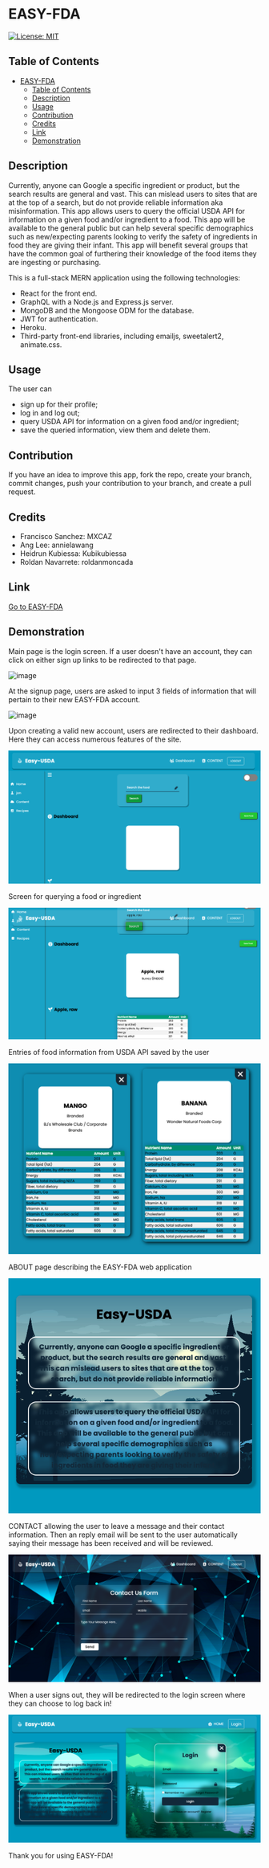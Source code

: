 # EASY-FDA

[![License: MIT](https://img.shields.io/badge/License-MIT-yellow.svg)](https://opensource.org/licenses/MIT)

## Table of Contents

- [EASY-FDA](#easy-fda)
  - [Table of Contents](#table-of-contents)
  - [Description](#description)
  - [Usage](#usage)
  - [Contribution](#contribution)
  - [Credits](#credits)
  - [Link](#link)
  - [Demonstration](#demonstration)

## Description

Currently, anyone can Google a specific ingredient or product, but the search results are general and vast. This can mislead users to sites that are at the top of a search, but do not provide reliable information aka misinformation. This app allows users to query the official USDA API for information on a given food and/or ingredient to a food. This app will be available to the general public but can help several specific demographics such as new/expecting parents looking to verify the safety of ingredients in food they are giving their infant. This app will benefit several groups that have the common goal of furthering their knowledge of the food items they are ingesting or purchasing.

This is a full-stack MERN application using the following technologies:

- React for the front end.
- GraphQL with a Node.js and Express.js server.
- MongoDB and the Mongoose ODM for the database.
- JWT for authentication.
- Heroku.
- Third-party front-end libraries, including emailjs, sweetalert2, animate.css.

## Usage

The user can

- sign up for their profile;
- log in and log out;
- query USDA API for information on a given food and/or ingredient;
- save the queried information, view them and delete them.

## Contribution

If you have an idea to improve this app, fork the repo, create your branch, commit changes, push your contribution to your branch, and create a pull request.

## Credits

- Francisco Sanchez: MXCAZ
- Ang Lee: annielawang
- Heidrun Kubiessa: Kubikubiessa
- Roldan Navarrete: roldanmoncada

## Link

[Go to EASY-FDA](..........)

## Demonstration

Main page is the login screen. If a user doesn't have an account, they can click on either sign up links to be redirected to that page.

![image](./client/public/images/%20home-screen2.png)

At the signup page, users are asked to input 3 fields of information that will pertain to their new EASY-FDA account.

![image](./client/public/images/Home-screen1.png)

Upon creating a valid new account, users are redirected to their dashboard. Here they can access numerous features of the site.

![image](./client/public/images/%20dashboard.png)

Screen for querying a food or ingredient

![image](./client/public/images/%20food-search.png)

Entries of food information from USDA API saved by the user

![image](./client/public/images/saved-search.png)

ABOUT page describing the EASY-FDA web application

![image](./client/public/images/%20about.png)

CONTACT allowing the user to leave a message and their contact information. Then an reply email will be sent to the user automatically saying their message has been received and will be reviewed.

![image](./client/public/images/contact.png)

When a user signs out, they will be redirected to the login screen where they can choose to log back in!

![image](./client/public/images/%20home-screen1.png)

Thank you for using EASY-FDA!
